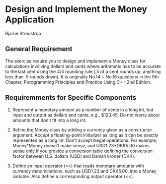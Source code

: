 # Design and Implement the Money Application
Bjarne Stroustrup

## General Requirement

The exercise require you to design and implement a Money class for 
calculations involving dollars and cents where arithmetic has to 
be accurate to the last cent using the 4/5 rounding rule (.5 of a 
cent rounds up; anything less than .5 rounds down). It is originally 
No.14 ~ No.16 questions in the 9th Chapter, Porogramming Principles 
and Practice Using C++ 2nd Edition.

## Requiremments for Specific Components

1. Represent a monetary amount as a number of cents in a long int, 
but input and output as dollars and cents, e.g., $123.45. Do not
worry about amounts that don’t fit into a long int.

2. Refine the Money class by adding a currency given as a constructor 
argument. Accept a floating-point initializer as long as it can be 
exactly represented as a long int. Don’t accept illegal operations. 
For example, Money*Money doesn’t make sense, and USD1.23+DKK5.00 makes 
sense only if you provide a conversion table defining the conversion 
factor between U.S. dollars (USD) and Danish kroner (DKK).

3. Define an input operator (>>) that reads monetary amounts with 
currency denominations, such as USD1.23 and DKK5.00, into a Money 
variable. Also define a corresponding output operator (<<).
